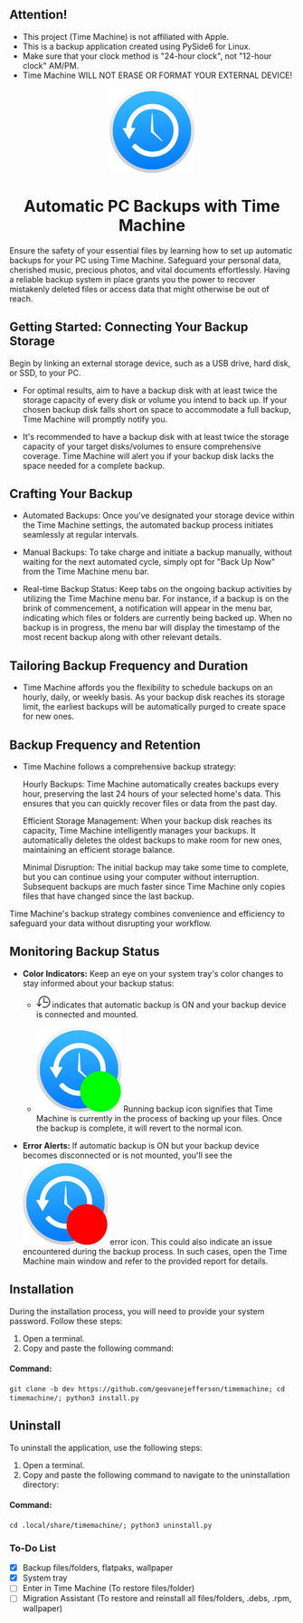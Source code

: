 ## Attention!
* This project (Time Machine) is not affiliated with Apple. 
* This is a backup application created using PySide6 for Linux.
* Make sure that your clock method is "24-hour clock", not "12-hour clock" AM/PM.
* Time Machine WILL NOT ERASE OR FORMAT YOUR EXTERNAL DEVICE!

<p align="center">
  <img width="150" height="150" src="src/icons/backup_150px.png">
 <h1 align="center">Automatic PC Backups with Time Machine</h1>
</p>

Ensure the safety of your essential files by learning how to set up automatic backups for your PC using Time Machine.
Safeguard your personal data, cherished music, precious photos, and vital documents effortlessly.
Having a reliable backup system in place grants you the power to recover mistakenly deleted files or access data
that might otherwise be out of reach.

## Getting Started: Connecting Your Backup Storage

Begin by linking an external storage device, such as a USB drive, hard disk, or SSD, to your PC.

- For optimal results, aim to have a backup disk with at least twice the storage capacity of every disk or volume you
intend to back up. If your chosen backup disk falls short on space to accommodate a full backup, Time Machine will
promptly notify you.


- It's recommended to have a backup disk with at least twice the storage capacity of your target disks/volumes to ensure
comprehensive coverage. Time Machine will alert you if your backup disk lacks the space needed for a complete backup.


## Crafting Your Backup

- Automated Backups: Once you've designated your storage device within the Time Machine settings, the automated backup
process initiates seamlessly at regular intervals.


- Manual Backups: To take charge and initiate a backup manually, without waiting for the next automated cycle, simply opt
for "Back Up Now" from the Time Machine menu bar.


- Real-time Backup Status: Keep tabs on the ongoing backup activities by utilizing the Time Machine menu bar.
For instance, if a backup is on the brink of commencement, a notification will appear in the menu bar, indicating which
files or folders are currently being backed up. 
When no backup is in progress, the menu bar will display the timestamp of the most recent backup along with other
relevant details.

## Tailoring Backup Frequency and Duration

- Time Machine affords you the flexibility to schedule backups on an hourly, daily, or weekly basis. As your backup disk
reaches its storage limit, the earliest backups will be automatically purged to create space for new ones.

## Backup Frequency and Retention

- Time Machine follows a comprehensive backup strategy:

    Hourly Backups: Time Machine automatically creates backups every hour, preserving the last 24 hours of your selected home's data. This ensures that you can quickly recover files or data from the past day.

    Efficient Storage Management: When your backup disk reaches its capacity, Time Machine intelligently manages your backups. It automatically deletes the oldest backups to make room for new ones, maintaining an efficient storage balance.

    Minimal Disruption: The initial backup may take some time to complete, but you can continue using your computer without interruption. Subsequent backups are much faster since Time Machine only copies files that have changed since the last backup.

Time Machine's backup strategy combines convenience and efficiency to safeguard your data without disrupting your workflow.

## Monitoring Backup Status

- **Color Indicators:** Keep an eye on your system tray's color changes to stay informed about your backup status:
  - ![systemtrayicon.png](src%2Ficons%2Fsystemtrayicon.png) indicates that automatic backup is ON and
your backup device is connected and mounted.


  - ![systemtrayiconrun.png](src%2Ficons%2Fsystemtrayiconrun.png) Running backup icon signifies that
Time Machine is currently in the process of backing up your files. Once the backup is complete, it will revert to the
normal icon.


- **Error Alerts:** If automatic backup is ON but your backup device becomes disconnected or is not mounted, you'll see
the ![systemtrayiconerror.png](src%2Ficons%2Fsystemtrayiconerror.png) error icon.
This could also indicate an issue
encountered during the backup process. In such cases, open the Time Machine main window and refer to the provided report
for details.


## Installation
During the installation process, you will need to provide your system password. Follow these steps:

1. Open a terminal.
2. Copy and paste the following command:


#### Command:

    git clone -b dev https://github.com/geovanejefferson/timemachine; cd timemachine/; python3 install.py




## Uninstall
To uninstall the application, use the following steps:

1. Open a terminal.
2. Copy and paste the following command to navigate to the uninstallation directory:

#### Command:

    cd .local/share/timemachine/; python3 uninstall.py

### To-Do List
- [x] Backup files/folders, flatpaks, wallpaper
- [x] System tray
- [ ] Enter in Time Machine (To restore files/folder)
- [ ] Migration Assistant (To restore and reinstall all files/folders, .debs, .rpm, wallpaper)